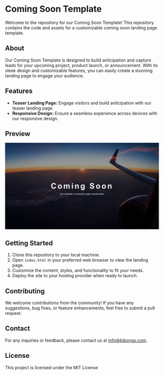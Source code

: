 # Coming Soon Template

Welcome to the repository for our Coming Soon Template! This repository contains the code and assets for a customizable coming soon landing page template.

## About

Our Coming Soon Template is designed to build anticipation and capture leads for your upcoming project, product launch, or announcement. With its sleek design and customizable features, you can easily create a stunning landing page to engage your audience.

## Features

- **Teaser Landing Page:** Engage visitors and build anticipation with our teaser landing page.
- **Responsive Design:** Ensure a seamless experience across devices with our responsive design.

## Preview

![Screenshot](screenshot.png)

## Getting Started

1. Clone this repository to your local machine.
2. Open `index.html` in your preferred web browser to view the landing page.
3. Customize the content, styles, and functionality to fit your needs.
4. Deploy the site to your hosting provider when ready to launch.

## Contributing

We welcome contributions from the community! If you have any suggestions, bug fixes, or feature enhancements, feel free to submit a pull request.

## Contact

For any inquiries or feedback, please contact us at [info@kibongo.com](mailto:info@kibongo.com).

## License

This project is licensed under the MIT License
